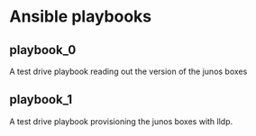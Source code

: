 # Ansible playbooks

## playbook_0

A test drive playbook reading out the version of the junos boxes

## playbook_1

A test drive playbook provisioning the junos boxes with lldp.
